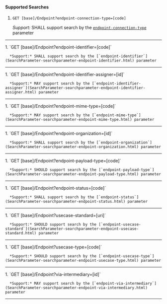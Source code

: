 #### Supported Searches

1. `GET [base]/Endpoint?endpoint-connection-type=[code]`

      *Support:* SHALL support search by the [`endpoint-connection-type`](SearchParameter-searchparameter-endpoint-connection-type.html) parameter
<hr />
1. `GET [base]/Endpoint?endpoint-identifier=[code]`

      *Support:* SHALL support search by the [`endpoint-identifier`](SearchParameter-searchparameter-endpoint-identifier.html) parameter
<hr />
1. `GET [base]/Endpoint?endpoint-identifier-assigner=[id]`

      *Support:* MAY support search by the [`endpoint-identifier-assigner`](SearchParameter-searchparameter-endpoint-identifier-assigner.html) parameter
<hr />
1. `GET [base]/Endpoint?endpoint-mime-type=[code]`

      *Support:* MAY support search by the [`endpoint-mime-type`](SearchParameter-searchparameter-endpoint-mime-type.html) parameter
<hr />
1. `GET [base]/Endpoint?endpoint-organization=[id]`

      *Support:* SHALL support search by the [`endpoint-organization`](SearchParameter-searchparameter-endpoint-organization.html) parameter
<hr />
1. `GET [base]/Endpoint?endpoint-payload-type=[code]`

      *Support:* SHOULD support search by the [`endpoint-payload-type`](SearchParameter-searchparameter-endpoint-payload-type.html) parameter
<hr />
1. `GET [base]/Endpoint?endpoint-status=[code]`

      *Support:* SHALL support search by the [`endpoint-status`](SearchParameter-searchparameter-endpoint-status.html) parameter
<hr />
1. `GET [base]/Endpoint?usecase-standard=[uri]`

      *Support:* SHOULD support search by the [`endpoint-usecase-standard`](SearchParameter-searchparameter-endpoint-usecase-standard.html) parameter
<hr />
1. `GET [base]/Endpoint?usecase-type=[code]`

      *Support:* SHOULD support search by the [`endpoint-usecase-type`](SearchParameter-searchparameter-endpoint-usecase-type.html) parameter
<hr />
1. `GET [base]/Endpoint?via-intermediary=[id]`

      *Support:* MAY support search by the [`endpoint-via-intermediary`](SearchParameter-searchparameter-endpoint-via-intermediary.html) parameter
<hr />